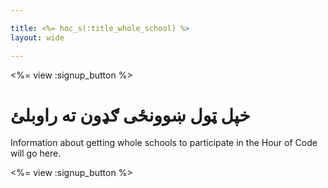 ```yaml
---

title: <%= hoc_s(:title_whole_school) %>
layout: wide

---
```


<%= view :signup_button %>

# خپل ټول ښوونځی ګډون ته راوبلئ

Information about getting whole schools to participate in the Hour of Code will go here.

<%= view :signup_button %>